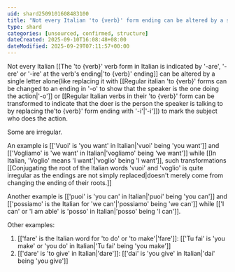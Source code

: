 ```yaml
---
uid: shard2509101608483100
title: "Not every Italian 'to {verb}' form ending can be altered by a single letter alone to mark the subject who does the action. Some are irregular."
type: shard
categories: [unsourced, confirmed, structure]
dateCreated: 2025-09-10T16:08:48+08:00
dateModified: 2025-09-29T07:11:57+00:00
---
```

Not every Italian [[The 'to {verb}' verb form in Italian is indicated by '-are', '-ere' or '-ire' at the verb's ending|'to {verb}' ending]] can be altered by a single letter alone(like replacing it with [[Regular italian 'to {verb}' forms can be changed to an ending in '-o' to show that the speaker is the one doing the action|'-o']] or [[Regular Italian verbs in their 'to {verb}' form can be transformed to indicate that the doer is the person the speaker is talking to by replacing the'to {verb}' form ending with '-i'|'-i']]) to mark the subject who does the action. 

Some are irregular.

An example is [['Vuoi' is 'you want' in Italian|'vuoi' being 'you want']] and [['Vogliamo' is 'we want' in Italian|'vogliamo' being 'we want']] while [[In Italian, 'Voglio' means 'I want'|'voglio' being 'I want']], such transformations [[Conjugating the root of the Italian words 'vuoi' and 'voglio' is quite irregular as the endings are not simply replaced|doesn't merely come from changing the ending of their roots.]]

Another example is [['puoi' is 'you can' in Italian|'puoi' being 'you can']] and [['possiamo' is the Italian for 'we can'|'possiamo' being 'we can']] while [['I can' or 'I am able' is 'posso' in Italian|'posso' being 'I can']]. 

Other examples:
1. [['fare' is the Italian word for 'to do' or 'to make'|'fare']]: [['Tu fai' is 'you make' or 'you do' in Italian|'Tu fai' being 'you make']]
2. [['dare' is 'to give' in Italian|'dare']]: [['dai' is 'you give' in Italian|'dai' being 'you give']]